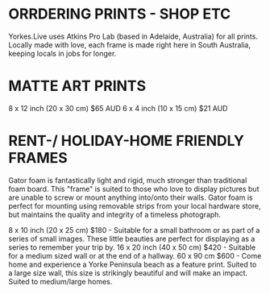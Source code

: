 # ORRDERING PRINTS - SHOP ETC

Yorkes.Live uses Atkins Pro Lab (based in Adelaide, Australia) for all prints. Locally made with love, each frame is made right here in South Australia, keeping locals in jobs for longer. 

# MATTE ART PRINTS
8 x 12 inch (20 x 30 cm) $65 AUD
6 x 4 inch (10 x 15 cm) $21 AUD

# RENT-/ HOLIDAY-HOME FRIENDLY FRAMES

Gator foam is fantastically light and rigid, much stronger than traditional foam board. This "frame" is suited to those who love to display pictures but are unable to screw or mount anything into/onto their walls. Gator foam is perfect for mounting using removable strips from your local hardware store, but maintains the quality and integrity of a timeless photograph.

8 x 10 inch (20 x 25 cm) $180 - Suitable for a small bathroom or as part of a series of small images. These little beauties are perfect for displaying as a series to remember your trip by. 
16 x 20 inch (40 x 50 cm) $420 - Suitable for a medium sized wall or at the end of a hallway.
60 x 90 cm $600 - Come home and experience a Yorke Peninsula beach as a feature print. Suited to a large size wall, this size is strikingly beautiful and will make an impact. Suited to medium/large homes.

